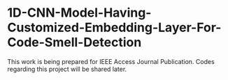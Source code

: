 # 1D-CNN-Model-Having-Customized-Embedding-Layer-For-Code-Smell-Detection


This work is being prepared for IEEE Access Journal Publication. Codes regarding this project will be shared later.
